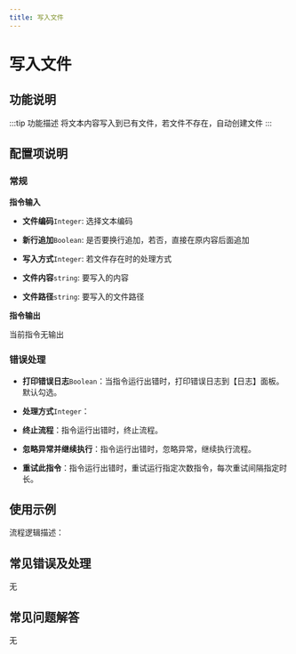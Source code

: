 ```yaml
---
title: 写入文件
---
```


# 写入文件

## 功能说明

:::tip 功能描述
将文本内容写入到已有文件，若文件不存在，自动创建文件
:::

## 配置项说明

### 常规

**指令输入**

- **文件编码**`Integer`: 选择文本编码

- **新行追加**`Boolean`: 是否要换行追加，若否，直接在原内容后面追加

- **写入方式**`Integer`: 若文件存在时的处理方式

- **文件内容**`string`: 要写入的内容

- **文件路径**`string`: 要写入的文件路径


**指令输出**

当前指令无输出

### 错误处理

- **打印错误日志**`Boolean`：当指令运行出错时，打印错误日志到【日志】面板。默认勾选。

- **处理方式**`Integer`：

 - **终止流程**：指令运行出错时，终止流程。

 - **忽略异常并继续执行**：指令运行出错时，忽略异常，继续执行流程。

 - **重试此指令**：指令运行出错时，重试运行指定次数指令，每次重试间隔指定时长。

## 使用示例

流程逻辑描述：

## 常见错误及处理

无

## 常见问题解答

无

